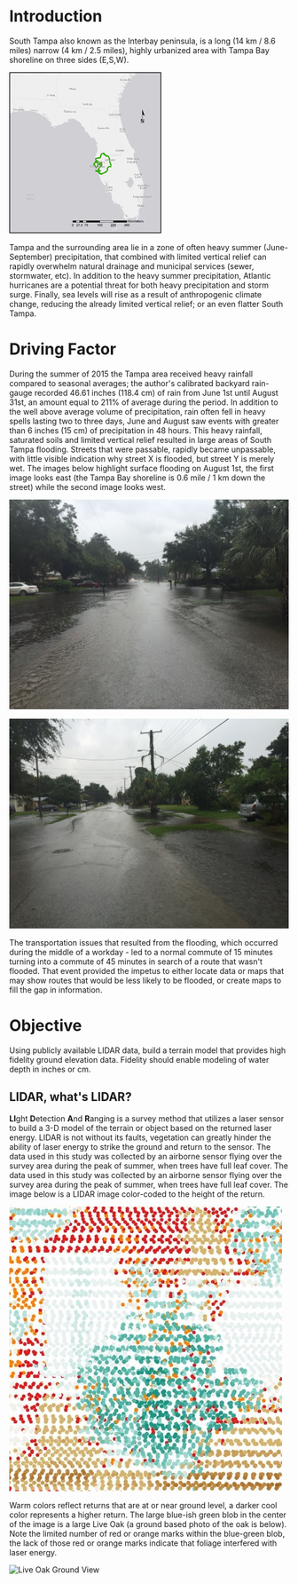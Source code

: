 # Introduction
South Tampa also known as the Interbay peninsula, is a long (14 km / 8.6 miles) narrow (4 km / 2.5 miles), highly urbanized area with Tampa Bay shoreline on three sides (E,S,W).  

![Tampa Bay Watershed](inset_map.jpg)

Tampa and the surrounding area lie in a zone of often heavy summer (June-September) precipitation, that combined with limited vertical relief can rapidly overwhelm natural drainage and municipal services (sewer, stormwater, etc).  In addition to the heavy summer precipitation, Atlantic hurricanes are a potential threat for both heavy precipitation and storm surge.  Finally, sea levels will rise as a result of anthropogenic climate change, reducing the already limited vertical relief; or an even flatter South Tampa.

# Driving Factor
During the summer of 2015 the Tampa area received heavy rainfall compared to seasonal averages; the author's calibrated backyard rain-gauge recorded 46.61 inches (118.4 cm) of rain from June 1st until August 31st, an amount equal to 211% of average during the period.  In addition to the well above average volume of precipitation, rain often fell in heavy spells lasting two to three days, June and August saw events with greater than 6 inches (15 cm) of precipitation in 48 hours.  This heavy rainfall, saturated soils and limited vertical relief resulted in large areas of South Tampa flooding.  Streets that were passable, rapidly became unpassable, with little visible indication why street X is flooded, but street Y is merely wet.  The images below highlight surface flooding on August 1st, the first image looks east (the Tampa Bay shoreline is 0.6 mile / 1 km down the street) while the second image looks west.  

 ![Ballast Point Looking East](IMG_2607.JPG)
  
 ![Ballast Point Looking West](IMG_2610.JPG)
 
The transportation issues that resulted from the flooding, which occurred during the middle of a workday - led to a normal commute of 15 minutes turning into a commute of 45 minutes in search of a route that wasn't flooded.  That event provided the impetus to either locate data or maps that may show routes that would be less likely to be flooded, or create maps to fill the gap in information.
 
# Objective
Using publicly available LIDAR data, build a terrain model that provides high fidelity ground elevation data.  Fidelity should enable modeling of water depth in inches or cm.  

## LIDAR, what's LIDAR? 
**LI**ght **D**etection **A**nd **R**anging is a survey method that utilizes a laser sensor to build a 3-D model of the terrain or object based on the returned laser energy.  LIDAR is not without its faults, vegetation can greatly hinder the ability of laser energy to strike the ground and return to the sensor.  The data used in this study was collected by an airborne sensor flying over the survey area during the peak of summer, when trees have full leaf cover. The data used in this study was collected by an airborne sensor flying over the survey area during the peak of summer, when trees have full leaf cover.  The image below is a LIDAR image color-coded to the height of the return.

![Live Oak](bp_lidar-pts.jpg)

Warm colors reflect returns that are at or near ground level, a darker cool color represents a higher return.  The large blue-ish green blob in the center of the image is a large Live Oak (a ground based photo of the oak is below).  Note the limited number of red or orange marks within the blue-green blob, the lack of those red or orange marks indicate that foliage interfered with laser energy.

![Live Oak Ground View](IMG4233.JPG)



